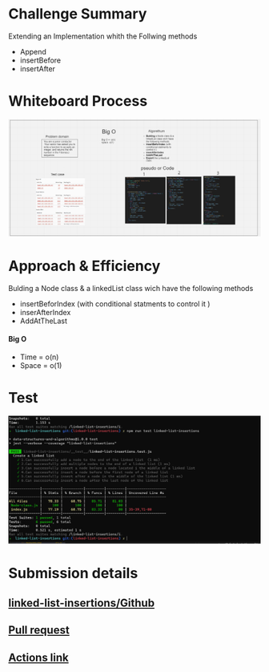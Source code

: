 # Challenge Summary
Extending an Implementation whith the Follwing methods
* Append
* insertBefore
* insertAfter

# Whiteboard Process

![image](./resources/linkedlist02Whiteboard.PNG)



# Approach & Efficiency
Bulding a Node class & a linkedList class wich have the following methods
* insertBeforIndex (with conditional statments to control it )
* inserAfterIndex
* AddAtTheLast

#### Big O
* Time =  o(n)
* Space = o(1)

# Test
![image](./resources/linkedlist02test.PNG)

# Submission details

## [linked-list-insertions/Github](https://github.com/h4mz411y/data-structures-and-algorithms/tree/main/javascript/linked-list-insertions)


## [Pull request ](https://github.com/h4mz411y/data-structures-and-algorithms/pull/27)

## [Actions link](https://github.com/h4mz411y/data-structures-and-algorithms/actions)

